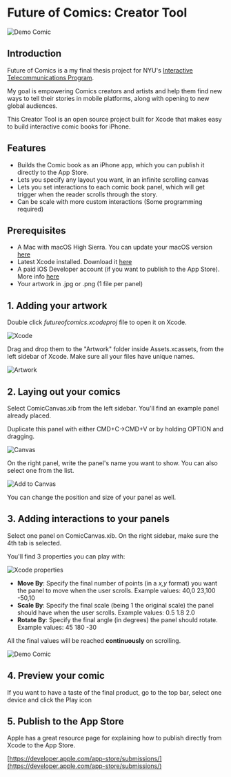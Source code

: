 # Future of Comics: Creator Tool

![Demo Comic](READMEassets/futureofcomics-final.gif)

## Introduction

Future of Comics is a my final thesis project for NYU's [Interactive Telecommunications Program](https://tisch.nyu.edu/itp).

My goal is empowering Comics creators and artists and help them  find new ways to tell their stories in mobile platforms, along with opening to new global audiences.

This Creator Tool is an open source project built for Xcode that makes easy to build interactive comic books for iPhone.

## Features

- Builds the Comic book as an iPhone app, which you can publish it directly to the App Store.
- Lets you specify any layout you want, in an infinite scrolling canvas
- Lets you set interactions to each comic book panel, which will get trigger when the reader scrolls through the story.
- Can be scale with more custom interactions (Some programming required)

## Prerequisites

- A Mac with macOS High Sierra. You can update your macOS version [here]()
- Latest Xcode installed. Download it [here]()
- A paid iOS Developer account (if you want to publish to the App Store). More info [here]()
- Your artwork in .jpg or .png (1 file per panel)

## 1. Adding your artwork

Double click *futureofcomics.xcodeproj* file to open it on Xcode. 

![Xcode](READMEassets/futureofcomics-creatortool.png)

Drag and drop them to the "Artwork" folder inside Assets.xcassets, from the left sidebar of Xcode. Make sure all your files have unique names.

![Artwork](READMEassets/futureofcomics-insertartwork.png)

## 2. Laying out your comics

Select ComicCanvas.xib from the left sidebar. You'll find an example panel already placed.

Duplicate this panel with either CMD+C->CMD+V or by holding OPTION and dragging.

![Canvas](READMEassets/futureofcomics-addtocanvas.png)

On the right panel, write the panel's name you want to show. You can also select one from the list.

![Add to Canvas](READMEassets/futureofcomics-changename.png)

You can change the position and size of your panel as well.

## 3. Adding interactions to your panels

Select one panel on ComicCanvas.xib. On the right sidebar, make sure the 4th tab is selected.

You'll find 3 properties you can play with:

![Xcode properties](READMEassets/futureofcomics-properties.png)

- **Move By**: Specify the final number of points (in a *x,y* format) you want the panel to move when the user scrolls. Example values: 40,0   23,100   -50,10  
- **Scale By**: Specify the final scale (being 1 the original scale) the panel should have when the user scrolls. Example values: 0.5   1.8   2.0
- **Rotate By**: Specify the final angle (in degrees) the panel should rotate. Example values: 45   180   -30

All the final values will be reached **continuously** on scrolling.

![Demo Comic](READMEassets/futureofcomics-final.gif)

## 4. Preview your comic

If you want to have a taste of the final product, go to the top bar, select one device and click the Play icon

## 5. Publish to the App Store

Apple has a great resource page for explaining how to publish directly from Xcode to the App Store.

[https://developer.apple.com/app-store/submissions/](https://developer.apple.com/app-store/submissions/)
